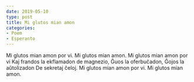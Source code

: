 ```yaml
---
date: 2019-05-10
type: post
title: Mi glutos mian amon
categories:
- Poem
- Esperanto
---
```


<div class="verse">
Mi glutos mian amon por vi.
Mi glutos mian amon.
Mi glutos mian amon por vi
Kaj frandos la ekflamadon de magnezio,
Ĝuos la oferbuĉadon,
Ĝojos la aŭtolizadon
De sekretaj ĉeloj.
Mi glutos mian amon por vi.
Mi glutos mian amon.
</div>
